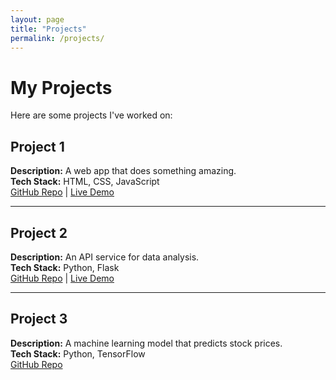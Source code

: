 ```yaml
---
layout: page
title: "Projects"
permalink: /projects/
---
```


# My Projects

Here are some projects I've worked on:

## Project 1
**Description:** A web app that does something amazing.  
**Tech Stack:** HTML, CSS, JavaScript  
[GitHub Repo](https://github.com/username/project1) | [Live Demo](https://project1-demo.com)

---

## Project 2
**Description:** An API service for data analysis.  
**Tech Stack:** Python, Flask  
[GitHub Repo](https://github.com/username/project2) | [Live Demo](https://project2-demo.com)

---

## Project 3
**Description:** A machine learning model that predicts stock prices.  
**Tech Stack:** Python, TensorFlow  
[GitHub Repo](https://github.com/username/project3)

